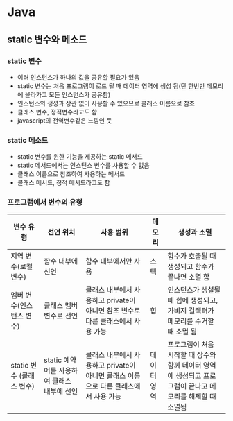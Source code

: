 # Java

## static 변수와 메소드

### static 변수

- 여러 인스턴스가 하나의 값을 공유할 필요가 있음
- static 변수는 처음 프로그램이 로드 될 때 데이터 영역에 생성 됨(단 한번만 메모리에 올라가고 모든 인스턴스가 공유함)
- 인스턴스의 생성과 상관 없이 사용할 수 있으므로 클래스 이름으로 참조
- 클래스 변수, 정적변수라고도 함
- javascript의 전역변수같은 느낌인 듯

### static 메소드

- static 변수를 윈한 기능을 제공하는 static 메서드
- static 메서드에서는 인스턴스 변수를 사용할 수 없음
- 클래스 이름으로 참조하여 사용하는 메서드
- 클래스 메서드, 정적 메서드라고도 함

### 프로그램에서 변수의 유형

| 변수 유형                 | 선언 위치                                   | 사용 범위                                                                           | 메모리      | 생성과 소멸                                                                                              |
| ------------------------- | ------------------------------------------- | ----------------------------------------------------------------------------------- | ----------- | -------------------------------------------------------------------------------------------------------- |
| 지역 변수(로컬 변수)      | 함수 내부에 선언                            | 함수 내부에서만 사용                                                                | 스택        | 함수가 호출될 때 생성되고 함수가 끝나면 소멸 함                                                          |
| 멤버 변수(인스턴스 변수)  | 클래스 멤버 변수로 선언                     | 클래스 내부에서 사용하고 private이 아니면 참조 변수로 다른 클래스에서 사용 가능     | 힙          | 인스턴스가 생설될 때 힙에 생성되고, 가비지 컬렉터가 메모리를 수거할 때 소멸 됨                           |
| static 변수 (클래스 변수) | static 예약어를 사용하여 클래스 내부에 선언 | 클래스 내부에서 사용하고 private이 아니면 클래스 이름으로 다른 클래스에서 사용 가능 | 데이터 영역 | 프로그램이 처음 시작할 때 상수와 함께 데이터 영역에 생성되고 프로그램이 끝나고 메모리를 해제할 때 소멸됨 |
